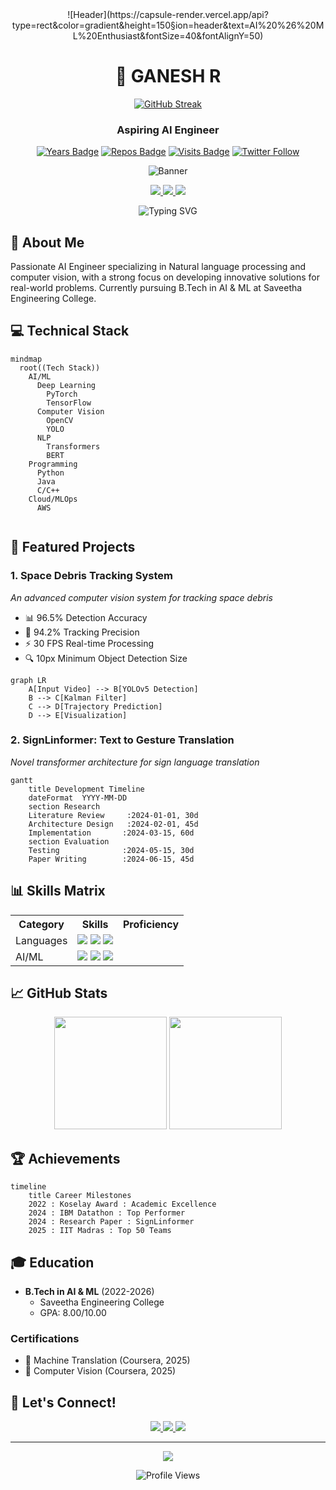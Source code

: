 <div align="center">
![Header](https://capsule-render.vercel.app/api?type=rect&color=gradient&height=150&section=header&text=AI%20%26%20ML%20Enthusiast&fontSize=40&fontAlignY=50)

  
# 🚀 GANESH R
[![GitHub Streak](https://github-readme-streak-stats.herokuapp.com?user=ganesha360&theme=tokyonight)](https://git.io/streak-stats)
### Aspiring AI Engineer

[![Years Badge](https://badges.pufler.dev/years/ganesha360)](https://badges.pufler.dev)
[![Repos Badge](https://badges.pufler.dev/repos/ganesha360)](https://badges.pufler.dev)
[![Visits Badge](https://badges.pufler.dev/visits/ragu-123/ragu-123)](https://badges.pufler.dev)
[![Twitter Follow](https://img.shields.io/twitter/follow/ragunath?style=social)](https://twitter.com/ragunath)

![Banner](https://capsule-render.vercel.app/api?type=waving&color=0:0D47A1,100:42A5F5&height=250&section=header&text=Aspiring%20AI%20Engineer&fontSize=70&fontColor=FFFFFF&animation=fadeIn&fontAlignY=40&desc=Innovating%20with%20Intelligence&descAlignY=65&descAlign=50)


<p>
  <a href="mailto:ragunathravi73@gmail.com">
    <img src="https://img.shields.io/badge/Email-Contact-red?style=for-the-badge&logo=gmail&logoColor=white"/>
  </a>
  <a href="www.linkedin.com/in/ragunath-r-a2a580247">
    <img src="https://img.shields.io/badge/LinkedIn-Connect-blue?style=for-the-badge&logo=linkedin&logoColor=white"/>
  </a>
 <a href="https://ragu-123.github.io/portfolio/">
  <img src="https://img.shields.io/badge/Portfolio-Visit-blue?style=for-the-badge&logo=google-chrome&logoColor=white"/>
</a>
</p>

<p align="center">
  <img src="https://readme-typing-svg.herokuapp.com?font=Fira+Code&pause=1000&color=2196F3&center=true&vCenter=true&width=435&lines=AI+Engineer;Machine+Learning+Researcher;Computer+Vision+Expert;Deep+Learning+Enthusiast" alt="Typing SVG" />
</p>

</div>

## 🎯 About Me
Passionate AI Engineer specializing in Natural language processing and computer vision, with a strong focus on developing innovative solutions for real-world problems. Currently pursuing B.Tech in AI & ML at Saveetha Engineering College.

## 💻 Technical Stack

```mermaid
mindmap
  root((Tech Stack))
    AI/ML
      Deep Learning
        PyTorch
        TensorFlow
      Computer Vision
        OpenCV
        YOLO
      NLP
        Transformers
        BERT
    Programming
      Python
      Java
      C/C++
    Cloud/MLOps
      AWS
      
```

## 🚀 Featured Projects

### 1. Space Debris Tracking System
*An advanced computer vision system for tracking space debris*

- 📊 96.5% Detection Accuracy
- 🎯 94.2% Tracking Precision
- ⚡ 30 FPS Real-time Processing
- 🔍 10px Minimum Object Detection Size

```mermaid
graph LR
    A[Input Video] --> B[YOLOv5 Detection]
    B --> C[Kalman Filter]
    C --> D[Trajectory Prediction]
    D --> E[Visualization]
```

### 2. SignLinformer: Text to Gesture Translation
*Novel transformer architecture for sign language translation*

```mermaid
gantt
    title Development Timeline
    dateFormat  YYYY-MM-DD
    section Research
    Literature Review     :2024-01-01, 30d
    Architecture Design   :2024-02-01, 45d
    Implementation       :2024-03-15, 60d
    section Evaluation
    Testing              :2024-05-15, 30d
    Paper Writing        :2024-06-15, 45d
```

## 📊 Skills Matrix

<table>
  <tr>
    <th>Category</th>
    <th>Skills</th>
    <th>Proficiency</th>
  </tr>
  <tr>
    <td>Languages</td>
    <td>
      <img src="https://img.shields.io/badge/Python-★★★★★-yellow?style=flat-square&logo=python&logoColor=white">
      <img src="https://img.shields.io/badge/Java-★★★★☆-orange?style=flat-square&logo=java&logoColor=white">
      <img src="https://img.shields.io/badge/C++-★★★☆☆-blue?style=flat-square&logo=cplusplus&logoColor=white">
    </td>
    <td>
      <div class="progress">
        <div class="progress-bar" style="width: 90%; background: linear-gradient(to right, #4CAF50, #2196F3);"></div>
      </div>
    </td>
  </tr>
  <tr>
    <td>AI/ML</td>
    <td>
      <img src="https://img.shields.io/badge/PyTorch-★★★★★-red?style=flat-square&logo=pytorch&logoColor=white">
      <img src="https://img.shields.io/badge/TensorFlow-★★★★☆-orange?style=flat-square&logo=tensorflow&logoColor=white">
      <img src="https://img.shields.io/badge/OpenCV-★★★★☆-green?style=flat-square&logo=opencv&logoColor=white">
    </td>
    <td>
      <div class="progress">
        <div class="progress-bar" style="width: 95%; background: linear-gradient(to right, #F44336, #2196F3);"></div>
      </div>
    </td>
  </tr>
</table>

## 📈 GitHub Stats

<div align="center">
  <img height="180em" src="https://github-readme-stats.vercel.app/api?username=ragu-123&show_icons=true&theme=radical&include_all_commits=true&count_private=true"/>
  <img height="180em" src="https://github-readme-stats.vercel.app/api/top-langs/?username=ragu-123&layout=compact&langs_count=8&theme=radical"/>
</div>

## 🏆 Achievements

```mermaid
timeline
    title Career Milestones
    2022 : Koselay Award : Academic Excellence
    2024 : IBM Datathon : Top Performer
    2024 : Research Paper : SignLinformer
    2025 : IIT Madras : Top 50 Teams
```

## 🎓 Education

- **B.Tech in AI & ML** (2022-2026)
  - Saveetha Engineering College
  - GPA: 8.00/10.00

### Certifications
- 🏅 Machine Translation (Coursera, 2025)
- 🏅 Computer Vision (Coursera, 2025)


## 🤝 Let's Connect!

<div align="center">
  <a href="https://calendly.com/ragunath">
    <img src="https://img.shields.io/badge/Schedule_Meeting-4285F4?style=for-the-badge&logo=google-calendar&logoColor=white"/>
  </a>
  <a href="www.linkedin.com/in/ragunath-r-a2a580247">
    <img src="https://img.shields.io/badge/Connect_on_LinkedIn-0077B5?style=for-the-badge&logo=linkedin&logoColor=white"/>
  </a>
  <a href="mailto:ragunathravi73@gmail.com">
    <img src="https://img.shields.io/badge/Send_Email-D14836?style=for-the-badge&logo=gmail&logoColor=white"/>
  </a>
</div>

---

<div align="center">
  <img src="https://capsule-render.vercel.app/api?type=waving&color=gradient&height=100&section=footer"/>
  
  ![Profile Views](https://hits.seeyoufarm.com/api/count/incr/badge.svg?url=https%3A%2F%2Fgithub.com%2Fragunath&count_bg=%2379C83D&title_bg=%23555555&icon=&icon_color=%23E7E7E7&title=Profile+Views&edge_flat=false)
</div>
